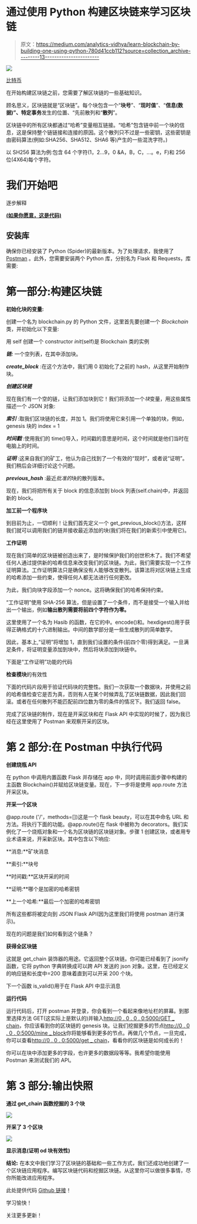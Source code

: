 # 通过使用 Python 构建区块链来学习区块链

> 原文：<https://medium.com/analytics-vidhya/learn-blockchain-by-building-one-using-python-780d41ccb112?source=collection_archive---------13----------------------->

![](img/a7983b099ccc6e770a27f8e1dc7f5177.png)

[比特币](https://www.information-age.com/bitcoin-cryptocurrencies-perfect-hedge-covid-19-crisis-123490086/)

在开始构建区块链之前，您需要了解区块链的一些基础知识。

顾名思义，区块链就是“区块链”。每个块包含一个“**块号**”、“**现时值**”、“**信息(数据)”、特定事务**发生的位置、“先前散列和“**散列**”。

区块链中的所有区块都通过“哈希”变量相互链接。“哈希”包含链中前一个块的信息，这是保持整个链链接和连接的原因。这个散列只不过是一些密钥，这些密钥是由密码算法(例如:SHA256、SHA512、SHA6 等)产生的一些混洗字符。)

以 SH256 算法为例:包含 64 个字符(1，2…9，0 &A，B，C，…。e，F)和 256 位(4X64)每个字符。

# **我们开始吧**

逐步解释

[**(如果你愿意，这是代码)**](https://github.com/Prachi-Gopalani13/Blockchain-Demo)

## **安装库**

确保你已经安装了 Python (Spider)的最新版本。为了处理请求，我使用了 [Postman](https://www.postman.com/) 。此外，您需要安装两个 Python 库，分别名为 Flask 和 Requests，库需要:

# **第一部分:构建区块链**

**初始化块的变量:**

创建一个名为 blockchain.py 的 Python 文件，这里首先要创建一个 *Blockchain* 类，并初始化以下变量:

用 self 创建一个 constructor _init_(self)是 Blockchain 类的实例

***链:*** 一个空列表，在其中添加块。

***create_block*** :在这个方法中，我们用 0 初始化了之前的 hash，从这里开始制作块。

***创建区块链***

现在我们有一个空的链，让我们添加块到它！我们将添加一个*块*变量，用这些属性描述一个 JSON 对象:

***索引*** :取我们区块链的长度，并加 1。我们将使用它来引用一个单独的块，例如，genesis 块的 index = 1

***时间戳*** :使用我们的 time()导入，时间戳的意思是时间，这个时间就是他们当时在电脑上的时间。

***证明*** :这来自我们的矿工，他认为自己找到了一个有效的“现时”，或者说“证明”。我们稍后会详细讨论这个问题。

***previous_hash*** :最近*批准的*块的散列版本。

现在，我们将把所有关于 block 的信息添加到 block 列表(self.chain)中，并返回新的 block。

**加工前一个程序块**

到目前为止，一切顺利！让我们首先定义一个 get_previous_block()方法，这样我们就可以调用我们的链并接收最近添加的块(我们将在我们的新索引中使用它)。

**工作证明**

现在我们简单的区块链被创造出来了，是时候保护我们的创世积木了。我们不希望任何人通过提供新的哈希信息来改变我们的区块链。为此，我们需要实现一个工作证明算法。工作证明算法只是确保没有人能够改变散列。该算法将对区块链上生成的哈希添加一些约束，使得任何人都无法进行任何更改。

为此，我们向块字段添加一个 nonce。这将确保我们的哈希保持约束。

“工作证明”使用 SHA-256 算法，但是设置了一个条件，而不是接受一个输入并给出一个输出，例如**输出散列需要将前四个字符作为零。**

这里使用了一个名为 Hasib 的函数，在它的中。encode()和。hexdigest()用于获得正确格式的十六进制输出。中间的数学部分是一些生成散列的简单数学。

因此，基本上,“证明”将增加 1，直到我们设置的条件(前四个零)得到满足。一旦满足条件，将证明变量添加到块中，然后将块添加到块链中。

下面是“工作证明”功能的代码

**检查模块**的有效性

下面的代码片段用于验证代码块的完整性。我们一次获取一个数据块，并使用之前的哈希值检查它是否为真，否则有人在某个时候弄乱了区块链数据，因此我们回滚。或者在任何散列不能匹配前四位数为零的条件的情况下。我们返回 false。

完成了区块链的制作，现在是开采区块和在 Flask API 中实现的时候了，因为我已经在这里使用了 Postman 来观察开采的区块。

# 第 2 部分:在 Postman 中执行代码

**创建烧瓶 API**

在 python 中调用内置函数 Flask 并存储在 app 中，同时调用前面步骤中构建的主函数 Blockchain()并赋给区块链变量。现在，下一步将是使用 app.route 方法开采区块。

**开采一个区块**

@app.route ('/'，methods=[])这是一个 flask beauty，可以在其中命名 URL 和方法。将执行下面的功能。@app.route()在 flask 中被称为 decorators。我们实例化了一个烧瓶对象和一个名为区块链的区块链对象。步骤 1 创建区块，或者用专业术语来说，开采新区块。其中包含以下响应:

**消息:**矿块消息

**索引:**块号

**时间戳:**区块开采的时间

**证明:**哪个是加密的哈希密钥

**上一个哈希:**最后一个加密的哈希密钥

所有这些都将被定向到 JSON Flask API(因为这里我们将使用 postman 进行演示)。

现在的问题是我们如何看到这个链条？

**获得全区块链**

这就是 get_chain 装饰器的用途。它返回整个区块链。你可能已经看到了 jsonify 函数，它将 python 字典转换成可以跨 API 发送的 json 对象。这里，在已经定义的响应链和长度中=200 意味着直到可以开采 200 个块。

下一个函数 is_valid()用于在 Flask API 中显示消息

**运行代码**

运行代码后，打开 postman 并登录，你会看到一个看起来像地址栏的屏幕。到那里选择方法 GET(这实际上是默认的)并输入[http://0 . 0 . 0 . 0:5000/GET _ chain](http://0.0.0.0:5000/get_chain)，你应该看到你的区块链的 genesis 块。让我们挖掘更多的节点[http://0 . 0 . 0 . 0:5000/mine _ block](http://0.0.0.0:5000/mine_block)你将能够看到更多的节点。再做几个节点，一旦完成，你可以查看[http://0 . 0 . 0:5000/get _ chain](http://0.0.0.0:5000/get_chain)，看看你的区块链是如何成长的！

你可以在块中添加更多的字段，也许更多的数据段等等。我希望你能使用 Postman 来测试我们的 API。

# **第 3 部分:输出快照**

**通过 get_chain 函数挖掘的 3 个块**

![](img/6fcec8ed3faef5ebe92a431ca0ed623d.png)

**开采了 3 个区块**

![](img/3a6efc75f292e81116cd64db706e5b0c.png)

**显示消息(证明 od 块有效性)**

**结论:**
在本文中我们学习了区块链的基础和一些工作方式，我们还成功地创建了一个区块链应用程序。编写区块链代码和挖掘区块链。从这里你可以做很多事情，尽你所能改进应用程序。

此处提供代码 [Github 链接](https://github.com/Prachi-Gopalani13/Blockchain-Demo)！

学习愉快！

关注更多更新！